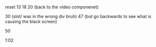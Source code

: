 reset
13
18
20 (back to the video componenet)

30 (slot/ was in the wrong div bruh)
47 (but go backwards to see what is causing the black screen)

50

1:02 
